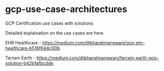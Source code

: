 # gcp-use-case-architectures
GCP Certification use cases with solutions

Detailed explaination on the use cases are here.


EHR Healthcare - https://medium.com/@bharatmangwani/gcp-ehr-healthcare-b516f644c00b

Terram Earth - https://medium.com/@bharatmangwani/terram-earth-gcp-solution-b42b1afbcdde
